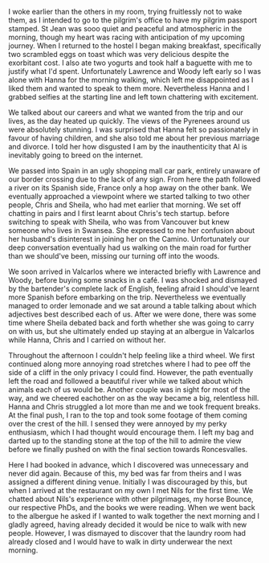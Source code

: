 I woke earlier than the others in my room, trying fruitlessly not to wake them, as I intended to go to the pilgrim's office to have my pilgrim passport stamped. St Jean was sooo quiet and peaceful and atmospheric in the morning, though my heart was racing with anticipation of my upcoming journey. When I returned to the hostel I began making breakfast, specifically two scrambled eggs on toast which was very delicious despite the exorbitant cost. I also ate two yogurts and took half a baguette with me to justify what I'd spent. Unfortunately Lawrence and Woody left early so I was alone with Hanna for the morning walking, which left me disappointed as I liked them and wanted to speak to them more. Nevertheless Hanna and I grabbed selfies at the starting line and left town chattering with excitement.

We talked about our careers and what we wanted from the trip and our lives, as the day heated up quickly. The views of the Pyrenees around us were absolutely stunning. I was surprised that Hanna felt so passionately in favour of having children, and she also told me about her previous marriage and divorce. I told her how disgusted I am by the inauthenticity that AI is inevitably going to breed on the internet.

We passed into Spain in an ugly shopping mall car park, entirely unaware of our border crossing due to the lack of any sign. From here the path followed a river on its Spanish side, France only a hop away on the other bank. We eventually approached a viewpoint where we started talking to two other people, Chris and Sheila, who had met earlier that morning. We set off chatting in pairs and I first learnt about Chris's tech startup. before switching to speak with Sheila, who was from Vancouver but knew someone who lives in Swansea. She expressed to me her confusion about her husband's disinterest in joining her on the Camino. Unfortunately our deep conversation eventually had us walking on the main road for further than we should've been, missing our turning off into the woods.

We soon arrived in Valcarlos where we interacted briefly with Lawrence and Woody, before buying some snacks in a café. I was shocked and dismayed by the bartender's complete lack of English, feeling afraid I should've learnt more Spanish before embarking on the trip. Nevertheless we eventually managed to order lemonade and we sat around a table talking about which adjectives best described each of us. After we were done, there was some time where Sheila debated back and forth whether she was going to carry on with us, but she ultimately ended up staying at an albergue in Valcarlos while Hanna, Chris and I carried on without her.

Throughout the afternoon I couldn't help feeling like a third wheel. We first continued along more annoying road stretches where I had to pee off the side of a cliff in the only privacy I could find. However, the path eventually left the road and followed a beautiful river while we talked about which animals each of us would be. Another couple was in sight for most of the way, and we cheered eachother on as the way became a big, relentless hill. Hanna and Chris struggled a lot more than me and we took frequent breaks. At the final push, I ran to the top and took some footage of them coming over the crest of the hill. I sensed they were annoyed by my perky enthusiasm, which I had thought would encourage them. I left my bag and darted up to the standing stone at the top of the hill to admire the view before we finally pushed on with the final section towards Roncesvalles.

Here I had booked in advance, which I discovered was unnecessary and never did again. Because of this, my bed was far from theirs and I was assigned a different dining venue. Initially I was discouraged by this, but when I arrived at the restaurant on my own I met Nils for the first time. We chatted about Nils's experience with other pilgrimages, my horse Bounce, our respective PhDs, and the books we were reading. When we went back to the albergue he asked if I wanted to walk together the next morning and I gladly agreed, having already decided it would be nice to walk with new people. However, I was dismayed to discover that the laundry room had already closed and I would have to walk in dirty underwear the next morning.
